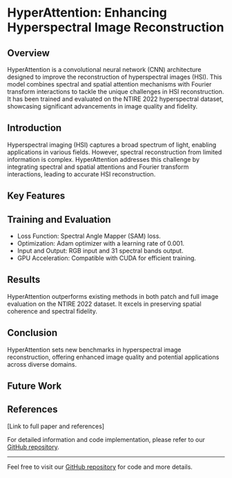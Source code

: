 # HyperAttention: Enhancing Hyperspectral Image Reconstruction

## Overview

HyperAttention is a convolutional neural network (CNN) architecture designed to improve the reconstruction of hyperspectral images (HSI). This model combines spectral and spatial attention mechanisms with Fourier transform interactions to tackle the unique challenges in HSI reconstruction. It has been trained and evaluated on the NTIRE 2022 hyperspectral dataset, showcasing significant advancements in image quality and fidelity.

## Introduction

Hyperspectral imaging (HSI) captures a broad spectrum of light, enabling applications in various fields. However, spectral reconstruction from limited information is complex. HyperAttention addresses this challenge by integrating spectral and spatial attentions and Fourier transform interactions, leading to accurate HSI reconstruction.

## Key Features

<!-- - SpectralAttention: Amplifies important spectral features.
- SpatialAttention: Focuses on spatial details.
- Fourier Transform Interactions: Utilizes FFT and IFFT for comprehensive analysis.
- Encoder-Decoder Structure: Captures and reconstructs HSI features.
- Output Normalization: Ensures appropriate output scaling. -->

## Training and Evaluation

- Loss Function: Spectral Angle Mapper (SAM) loss.
- Optimization: Adam optimizer with a learning rate of 0.001.
- Input and Output: RGB input and 31 spectral bands output.
- GPU Acceleration: Compatible with CUDA for efficient training.

## Results

HyperAttention outperforms existing methods in both patch and full image evaluation on the NTIRE 2022 dataset. It excels in preserving spatial coherence and spectral fidelity.

## Conclusion

HyperAttention sets new benchmarks in hyperspectral image reconstruction, offering enhanced image quality and potential applications across diverse domains.

## Future Work

<!-- - Exploration of Additional Datasets
- Real-Time Processing
- Attention Mechanism Refinement
- Transfer Learning and Domain Adaptation
- Integration with Hardware
- Interdisciplinary Applications
- Explainable AI -->

## References

[Link to full paper and references]

For detailed information and code implementation, please refer to our [GitHub repository](link-to-repository).

---
Feel free to visit our [GitHub repository](link-to-repository) for code and more details.
